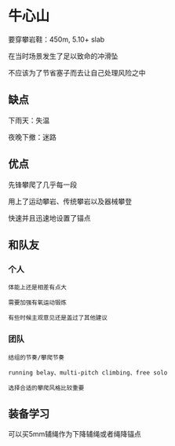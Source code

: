 # 牛心山

要穿攀岩鞋：450m, 5.10+ slab

在当时场景发生了足以致命的冲滑坠

不应该为了节省塞子而去让自己处理风险之中

## 缺点

下雨天：失温

夜晚下撤：迷路

## 优点

先锋攀爬了几乎每一段

用上了运动攀岩、传统攀岩以及器械攀登

快速并且迅速地设置了锚点

## 和队友

### 个人

    体能上还是相差有点大

    需要加强有氧运动锻炼

    有些时候主观意见还是盖过了其他建议

### 团队

    结组的节奏/攀爬节奏

    running belay、multi-pitch climbing、free solo

    选择合适的攀爬风格比较重要

## 装备学习

可以买5mm辅绳作为下降辅绳或者绳降锚点
